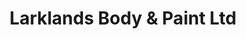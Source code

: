 ---
title: "Larklands Body & Paint Ltd"
url: /ilkeston/larklands-body-and-paint-ltd/
shop: car repair
---